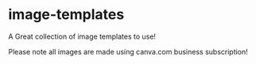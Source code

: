 # image-templates
A Great collection of image templates to use!

Please note all images are made using canva.com business subscription!
